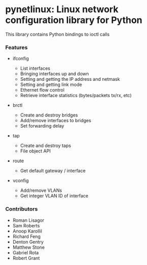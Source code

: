 # pynetlinux: Linux network configuration library for Python

This library contains Python bindings to ioctl calls

### Features

* ifconfig
    * List interfaces
    * Bringing interfaces up and down
    * Setting and getting the IP address and netmask
    * Setting and getting link mode
    * Ethernet flow control
    * Retrieve interface statistics (bytes/packets tx/rx, etc)

* brctl
    * Create and destroy bridges
    * Add/remove interfaces to bridges
    * Set forwarding delay

* tap
    * Create and destroy taps
    * File object API

* route
    * Get default gateway / interface

* vconfig
    * Add/remove VLANs
    * Get integer VLAN ID of interface

### Contributors

* Roman Lisagor
* Sam Roberts
* Anoop Karollil
* Richard Feng
* Denton Gentry
* Matthew Stone
* Gabriel Rota
* Robert Grant
